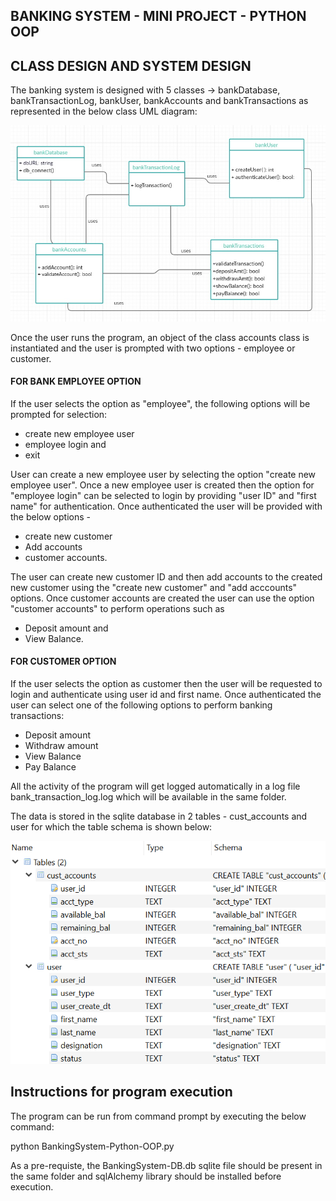 ## BANKING SYSTEM - MINI PROJECT - PYTHON OOP

## CLASS DESIGN AND SYSTEM DESIGN

The banking system is designed with 5 classes -> bankDatabase, bankTransactionLog, bankUser, bankAccounts and bankTransactions as represented in the below class UML diagram:

![pic1](https://github.com/bsathyamur/BankingSystem-PythonOOP/blob/master/class-diagram.jpg)

Once the user runs the program, an object of the class accounts class is instantiated and the user is prompted with two options - employee or customer. 

#### FOR BANK EMPLOYEE OPTION
If the user selects the option as "employee", the following options will be prompted for selection:
* create new employee user
* employee login and 
* exit
                                   
User can create a new employee user by selecting the option "create new employee user". Once a new employee user is created then the option for "employee login" can be selected to login by providing "user ID" and "first name" for authentication. Once authenticated the user will be provided with the below options - 
* create new customer
* Add accounts 
* customer accounts. 
                                  
The user can create new customer ID and then add accounts to the created new customer using the "create new customer" and "add acccounts" options. Once customer accounts are created the user can use the option "customer accounts" to perform operations such as 
* Deposit amount and 
* View Balance.

#### FOR CUSTOMER OPTION
If the user selects the option as customer then the user will be requested to login and authenticate using user id and first name. Once authenticated the user can select one of the following options to perform banking transactions:
* Deposit amount
* Withdraw amount
* View Balance
* Pay Balance

 All the activity of the program will get logged automatically in a log file bank_transaction_log.log which will be available in the same folder.                           
 
 The data is stored in the sqlite database in 2 tables - cust_accounts and user for which the table schema is shown below:

![pic2](https://github.com/bsathyamur/BankingSystem-PythonOOP/blob/master/db-tables.png)

## Instructions for program execution

The program can be run from command prompt by executing the below command:

python BankingSystem-Python-OOP.py

As a pre-requiste, the BankingSystem-DB.db sqlite file should be present in the same folder and sqlAlchemy library should be installed before execution.
